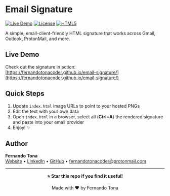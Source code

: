 # Email Signature

[![Live Demo](https://img.shields.io/badge/demo-live-success?style=flat-square)](https://fernandotonacoder.github.io/email-signature/)
[![License](https://img.shields.io/badge/license-MIT-blue?style=flat-square)](LICENSE)
[![HTML5](https://img.shields.io/badge/HTML5-E34F26?style=flat-square&logo=html5&logoColor=white)](https://developer.mozilla.org/en-US/docs/Web/HTML)

A simple, email-client-friendly HTML signature that works across Gmail, Outlook, ProtonMail, and more.

## Live Demo

Check out the signature in action: [https://fernandotonacoder.github.io/email-signature/](https://fernandotonacoder.github.io/email-signature/)

## Quick Steps

1. Update `index.html` image URLs to point to your hosted PNGs
2. Edit the text with your own data
3. Open `index.html` in a browser, select all (**Ctrl+A**) the rendered signature and paste into your email provider
4. Enjoy! ✨

## Author

**Fernando Tona**  
[Website](https://fernandotonacoder.github.io) • [LinkedIn](https://www.linkedin.com/in/fernandotona/) • [GitHub](https://github.com/fernandotonacoder) • fernandotonacoder@protonmail.com

---

<div align="center">

**⭐ Star this repo if you find it useful!**

Made with ❤️ by Fernando Tona

</div>

